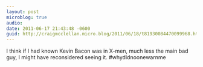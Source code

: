 ```yaml
---
layout: post
microblog: true
audio: 
date: 2011-06-17 21:43:48 -0600
guid: http://craigmcclellan.micro.blog/2011/06/18/t81930084470099968.html
---
```

I think if I had known Kevin Bacon was in X-men, much less the main bad guy, I might have reconsidered seeing it. #whydidnoonewarnme
